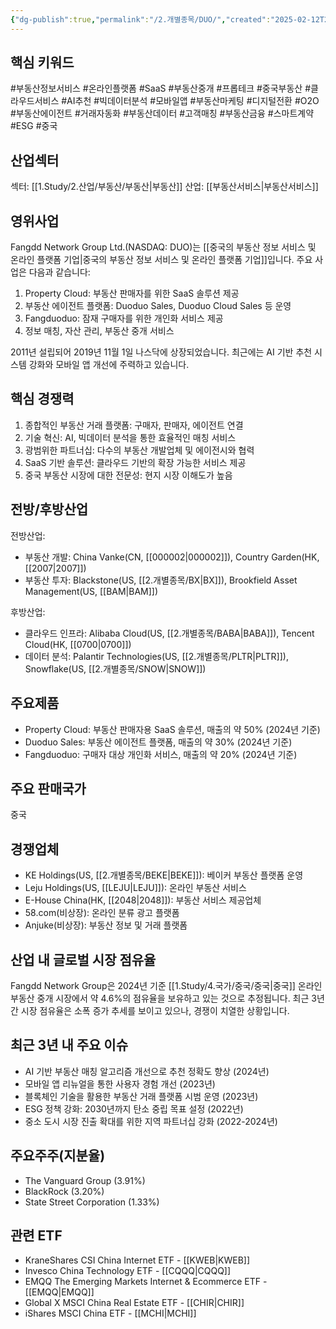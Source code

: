```yaml
---
{"dg-publish":true,"permalink":"/2.개별종목/DUO/","created":"2025-02-12T22:56:27.647+09:00","updated":"2025-07-29T21:37:04.597+09:00"}
---
```


## 핵심 키워드

#부동산정보서비스 #온라인플랫폼 #SaaS #부동산중개 #프롭테크 #중국부동산 #클라우드서비스 #AI추천 #빅데이터분석 #모바일앱 #부동산마케팅 #디지털전환 #O2O #부동산에이전트 #거래자동화 #부동산데이터 #고객매칭 #부동산금융 #스마트계약 #ESG #중국 

## 산업섹터

섹터: [[1.Study/2.산업/부동산/부동산\|부동산]]
산업: [[부동산서비스\|부동산서비스]]

## 영위사업

Fangdd Network Group Ltd.(NASDAQ: DUO)는 [[중국의 부동산 정보 서비스 및 온라인 플랫폼 기업\|중국의 부동산 정보 서비스 및 온라인 플랫폼 기업]]입니다. 주요 사업은 다음과 같습니다:

1. Property Cloud: 부동산 판매자를 위한 SaaS 솔루션 제공
2. 부동산 에이전트 플랫폼: Duoduo Sales, Duoduo Cloud Sales 등 운영
3. Fangduoduo: 잠재 구매자를 위한 개인화 서비스 제공
4. 정보 매칭, 자산 관리, 부동산 중개 서비스

2011년 설립되어 2019년 11월 1일 나스닥에 상장되었습니다. 최근에는 AI 기반 추천 시스템 강화와 모바일 앱 개선에 주력하고 있습니다.

## 핵심 경쟁력

1. 종합적인 부동산 거래 플랫폼: 구매자, 판매자, 에이전트 연결
2. 기술 혁신: AI, 빅데이터 분석을 통한 효율적인 매칭 서비스
3. 광범위한 파트너십: 다수의 부동산 개발업체 및 에이전시와 협력
4. SaaS 기반 솔루션: 클라우드 기반의 확장 가능한 서비스 제공
5. 중국 부동산 시장에 대한 전문성: 현지 시장 이해도가 높음

## 전방/후방산업

전방산업:

- 부동산 개발: China Vanke(CN, [[000002\|000002]]), Country Garden(HK, [[2007\|2007]])
- 부동산 투자: Blackstone(US, [[2.개별종목/BX\|BX]]), Brookfield Asset Management(US, [[BAM\|BAM]])

후방산업:

- 클라우드 인프라: Alibaba Cloud(US, [[2.개별종목/BABA\|BABA]]), Tencent Cloud(HK, [[0700\|0700]])
- 데이터 분석: Palantir Technologies(US, [[2.개별종목/PLTR\|PLTR]]), Snowflake(US, [[2.개별종목/SNOW\|SNOW]])

## 주요제품

- Property Cloud: 부동산 판매자용 SaaS 솔루션, 매출의 약 50% (2024년 기준)
- Duoduo Sales: 부동산 에이전트 플랫폼, 매출의 약 30% (2024년 기준)
- Fangduoduo: 구매자 대상 개인화 서비스, 매출의 약 20% (2024년 기준)

## 주요 판매국가

중국

## 경쟁업체

- KE Holdings(US, [[2.개별종목/BEKE\|BEKE]]): 베이커 부동산 플랫폼 운영
- Leju Holdings(US, [[LEJU\|LEJU]]): 온라인 부동산 서비스
- E-House China(HK, [[2048\|2048]]): 부동산 서비스 제공업체
- 58.com(비상장): 온라인 분류 광고 플랫폼
- Anjuke(비상장): 부동산 정보 및 거래 플랫폼

## 산업 내 글로벌 시장 점유율

Fangdd Network Group은 2024년 기준 [[1.Study/4.국가/중국/중국\|중국]] 온라인 부동산 중개 시장에서 약 4.6%의 점유율을 보유하고 있는 것으로 추정됩니다. 최근 3년간 시장 점유율은 소폭 증가 추세를 보이고 있으나, 경쟁이 치열한 상황입니다.

## 최근 3년 내 주요 이슈

- AI 기반 부동산 매칭 알고리즘 개선으로 추천 정확도 향상 (2024년)
- 모바일 앱 리뉴얼을 통한 사용자 경험 개선 (2023년)
- 블록체인 기술을 활용한 부동산 거래 플랫폼 시범 운영 (2023년)
- ESG 정책 강화: 2030년까지 탄소 중립 목표 설정 (2022년)
- 중소 도시 시장 진출 확대를 위한 지역 파트너십 강화 (2022-2024년)

## 주요주주(지분율)

- The Vanguard Group (3.91%)
- BlackRock (3.20%)
- State Street Corporation (1.33%)

## 관련 ETF

- KraneShares CSI China Internet ETF - [[KWEB\|KWEB]]
- Invesco China Technology ETF - [[CQQQ\|CQQQ]]
- EMQQ The Emerging Markets Internet & Ecommerce ETF - [[EMQQ\|EMQQ]]
- Global X MSCI China Real Estate ETF - [[CHIR\|CHIR]]
- iShares MSCI China ETF - [[MCHI\|MCHI]]